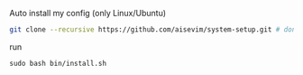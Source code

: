 Auto install my config (only Linux/Ubuntu)

```sh
git clone --recursive https://github.com/aisevim/system-setup.git # don't forget --recrusvie option
```

run
```
sudo bash bin/install.sh
```
